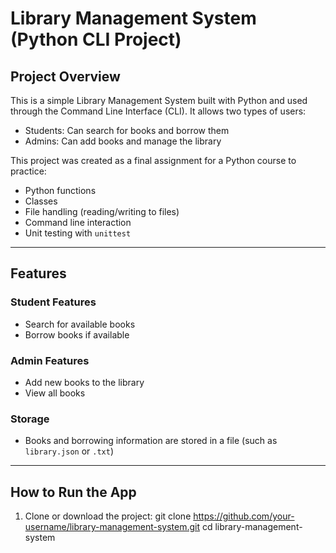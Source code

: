 # Library Management System (Python CLI Project)

## Project Overview

This is a simple Library Management System built with Python and used through the Command Line Interface (CLI). It allows two types of users:
- Students: Can search for books and borrow them
- Admins: Can add books and manage the library

This project was created as a final assignment for a Python course to practice:
- Python functions
- Classes
- File handling (reading/writing to files)
- Command line interaction
- Unit testing with `unittest`

---

## Features

### Student Features
- Search for available books
- Borrow books if available

### Admin Features
- Add new books to the library
- View all books

### Storage
- Books and borrowing information are stored in a file (such as `library.json` or `.txt`)

---

## How to Run the App

1. Clone or download the project:
git clone https://github.com/your-username/library-management-system.git
cd library-management-system
